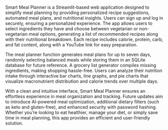 Smart Meal Planner is a Streamlit-based web application designed to simplify meal planning by providing personalized recipe suggestions, automated meal plans, and nutritional insights. Users can sign up and log in securely, ensuring a personalized experience. The app allows users to select ingredients they have and choose between vegetarian or non-vegetarian meal options, generating a list of recommended recipes along with their nutritional breakdown. Each recipe includes calorie, protein, carb, and fat content, along with a YouTube link for easy preparation.  

The meal planner function generates meal plans for up to seven days, randomly selecting balanced meals while storing them in an SQLite database for future reference. A grocery list generator compiles missing ingredients, making shopping hassle-free. Users can analyze their nutrition intake through interactive bar charts, line graphs, and pie charts that visualize macronutrient distribution and calorie trends over multiple days.  

With a clean and intuitive interface, Smart Meal Planner ensures an effortless experience in meal organization and tracking. Future updates aim to introduce AI-powered meal optimization, additional dietary filters (such as keto and gluten-free), and enhanced security with password hashing. Whether you’re looking to eat healthier, manage your diet, or simply save time in meal planning, this app provides an efficient and user-friendly solution.
